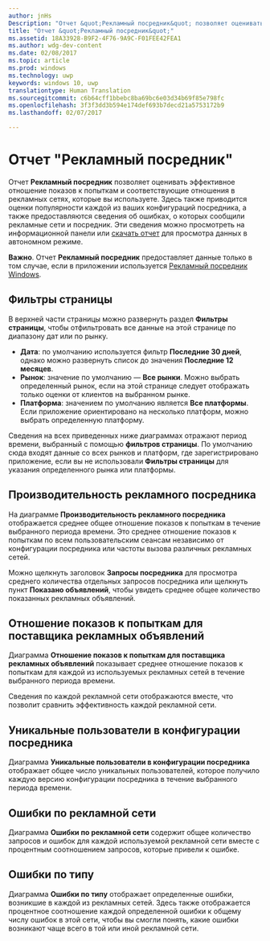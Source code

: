 ```yaml
---
author: jnHs
Description: "Отчет &quot;Рекламный посредник&quot; позволяет оценивать эффективное отношение показов к попыткам и соответствующие отношения в рекламных сетях, которые вы используете."
title: "Отчет &quot;Рекламный посредник&quot;"
ms.assetid: 18A33928-B9F2-4F76-9A9C-F01FEE42FEA1
ms.author: wdg-dev-content
ms.date: 02/08/2017
ms.topic: article
ms.prod: windows
ms.technology: uwp
keywords: windows 10, uwp
translationtype: Human Translation
ms.sourcegitcommit: c6b64cff1bbebc8ba69bc6e03d34b69f85e798fc
ms.openlocfilehash: 3f3f3dd3b594e174def693b7decd21a5753172b9
ms.lasthandoff: 02/07/2017

---
```


# <a name="ad-mediation-report"></a>Отчет "Рекламный посредник"


Отчет **Рекламный посредник** позволяет оценивать эффективное отношение показов к попыткам и соответствующие отношения в рекламных сетях, которые вы используете. Здесь также приводится оценки популярности каждой из ваших конфигураций посредника, а также предоставляются сведения об ошибках, о которых сообщили рекламные сети и посредник. Эти сведения можно просмотреть на информационной панели или [скачать отчет](download-analytic-reports.md) для просмотра данных в автономном режиме.

**Важно**. Отчет **Рекламный посредник** предоставляет данные только в том случае, если в приложении используется [Рекламный посредник Windows](https://msdn.microsoft.com/library/windows/apps/xaml/dn864359).

 

## <a name="page-filters"></a>Фильтры страницы


В верхней части страницы можно развернуть раздел **Фильтры страницы**, чтобы отфильтровать все данные на этой странице по диапазону дат или по рынку.

-   **Дата**: по умолчанию используется фильтр **Последние 30 дней**, однако можно развернуть список до значения **Последние 12 месяцев**.
-   **Рынок**: значение по умолчанию — **Все рынки**. Можно выбрать определенный рынок, если на этой странице следует отображать только оценки от клиентов на выбранном рынке.
-   **Платформа**: значением по умолчанию является **Все платформы**. Если приложение ориентировано на несколько платформ, можно выбрать определенную платформу.

Сведения на всех приведенных ниже диаграммах отражают период времени, выбранный с помощью **фильтров страницы**. По умолчанию сюда входят данные со всех рынков и платформ, где зарегистрировано приложение, если вы не использовали **Фильтры страницы** для указания определенного рынка или платформы.

## <a name="ad-mediation-performance"></a>Производительность рекламного посредника


На диаграмме **Производительность рекламного посредника** отображается среднее общее отношение показов к попыткам в течение выбранного периода времени. Это среднее отношение показов к попыткам по всем пользовательским сеансам независимо от конфигурации посредника или частоты вызова различных рекламных сетей.

Можно щелкнуть заголовок **Запросы посредника** для просмотра среднего количества отдельных запросов посредника или щелкнуть пункт **Показано объявлений**, чтобы увидеть среднее общее количество показанных рекламных объявлений.

## <a name="ad-provider-fill-rates"></a>Отношение показов к попыткам для поставщика рекламных объявлений


Диаграмма **Отношение показов к попыткам для поставщика рекламных объявлений** показывает среднее отношение показов к попыткам для каждой из используемых рекламных сетей в течение выбранного периода времени.

Сведения по каждой рекламной сети отображаются вместе, что позволит сравнить эффективность каждой рекламной сети.

## <a name="unique-users-per-mediation-configuration"></a>Уникальные пользователи в конфигурации посредника


Диаграмма **Уникальные пользователи в конфигурации посредника** отображает общее число уникальных пользователей, которое получило каждую версию конфигурации посредника в течение выбранного периода времени.

## <a name="errors-by-ad-network"></a>Ошибки по рекламной сети


Диаграмма **Ошибки по рекламной сети** содержит общее количество запросов и ошибок для каждой используемой рекламной сети вместе с процентным соотношением запросов, которые привели к ошибке.

## <a name="errors-by-type"></a>Ошибки по типу


Диаграмма **Ошибки по типу** отображает определенные ошибки, возникшие в каждой из рекламных сетей. Здесь также отображается процентное соотношение каждой определенной ошибки к общему числу ошибок в этой сети, чтобы вы смогли понять, какие ошибки возникают чаще всего в той или иной рекламной сети.

 

 





